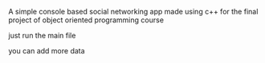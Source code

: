 A simple console based social networking app made using c++ for the final project of object oriented programming course

just run the main file

you can add more data
